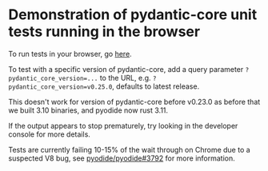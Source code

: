 # Demonstration of pydantic-core unit tests running in the browser

To run tests in your browser, go [here](https://githubproxy.samuelcolvin.workers.dev/pydantic/pydantic-core/blob/main/wasm-preview/index.html).

To test with a specific version of pydantic-core, add a query parameter `?pydantic_core_version=...` to the URL, e.g. `?pydantic_core_version=v0.25.0`, defaults to latest release.

This doesn't work for version of pydantic-core before v0.23.0 as before that we built 3.10 binaries, and pyodide now rust 3.11.

If the output appears to stop prematurely, try looking in the developer console for more details.

Tests are currently failing 10-15% of the wait through on Chrome due to a suspected V8 bug, see [pyodide/pyodide#3792](https://github.com/pyodide/pyodide/issues/3792) for more information.
